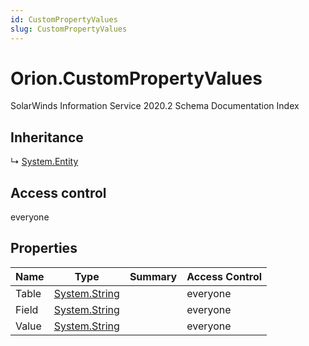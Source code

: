 ```yaml
---
id: CustomPropertyValues
slug: CustomPropertyValues
---
```


# Orion.CustomPropertyValues

SolarWinds Information Service 2020.2 Schema Documentation Index

## Inheritance

↳ [System.Entity](./../System/Entity)

## Access control

everyone

## Properties

| Name | Type | Summary | Access Control |
| ------ | ------ | ------ | ------ |
| Table | [System.String](https://docs.microsoft.com/en-us/dotnet/api/system.string) |  | everyone |
| Field | [System.String](https://docs.microsoft.com/en-us/dotnet/api/system.string) |  | everyone |
| Value | [System.String](https://docs.microsoft.com/en-us/dotnet/api/system.string) |  | everyone |

